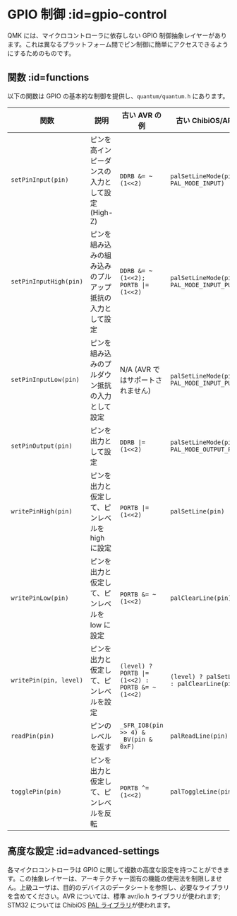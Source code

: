 # GPIO 制御 :id=gpio-control

<!---
  original document: 0.9.34:docs/internals_gpio_control.md
  git diff 0.9.34 HEAD -- docs/internals_gpio_control.md | cat
-->

QMK には、マイクロコントローラに依存しない GPIO 制御抽象レイヤーがあります。これは異なるプラットフォーム間でピン制御に簡単にアクセスできるようにするためのものです。

## 関数 :id=functions

以下の関数は GPIO の基本的な制御を提供し、`quantum/quantum.h` にあります。

| 関数 | 説明 | 古い AVR の例 | 古い ChibiOS/ARM の例 |
|------------------------|--------------------------------------------------|-------------------------------------------------|-------------------------------------------------|
| `setPinInput(pin)` | ピンを高インピーダンスの入力として設定 (High-Z) | `DDRB &= ~(1<<2)` | `palSetLineMode(pin, PAL_MODE_INPUT)` |
| `setPinInputHigh(pin)` | ピンを組み込みの組み込みのプルアップ抵抗の入力として設定 | `DDRB &= ~(1<<2); PORTB \|= (1<<2)` | `palSetLineMode(pin, PAL_MODE_INPUT_PULLUP)` |
| `setPinInputLow(pin)` | ピンを組み込みのプルダウン抵抗の入力として設定 | N/A (AVR ではサポートされません) | `palSetLineMode(pin, PAL_MODE_INPUT_PULLDOWN)` |
| `setPinOutput(pin)` | ピンを出力として設定 | `DDRB \|= (1<<2)` | `palSetLineMode(pin, PAL_MODE_OUTPUT_PUSHPULL)` |
| `writePinHigh(pin)` | ピンを出力と仮定して、ピンレベルを high に設定 | `PORTB \|= (1<<2)` | `palSetLine(pin)` |
| `writePinLow(pin)` | ピンを出力と仮定して、ピンレベルを low に設定 | `PORTB &= ~(1<<2)` | `palClearLine(pin)` |
| `writePin(pin, level)` | ピンを出力と仮定して、ピンレベルを設定 | `(level) ? PORTB \|= (1<<2) : PORTB &= ~(1<<2)` | `(level) ? palSetLine(pin) : palClearLine(pin)` |
| `readPin(pin)` | ピンのレベルを返す | `_SFR_IO8(pin >> 4) & _BV(pin & 0xF)` | `palReadLine(pin)` |
| `togglePin(pin)` | ピンを出力と仮定して、ピンレベルを反転 | `PORTB ^= (1<<2)` | `palToggleLine(pin)` |

## 高度な設定 :id=advanced-settings

各マイクロコントローラは GPIO に関して複数の高度な設定を持つことができます。この抽象レイヤーは、アーキテクチャー固有の機能の使用法を制限しません。上級ユーザは、目的のデバイスのデータシートを参照し、必要なライブラリを含めてください。AVR については、標準 avr/io.h ライブラリが使われます; STM32 については ChibiOS [PAL ライブラリ](http://chibios.sourceforge.net/docs3/hal/group___p_a_l.html)が使われます。
